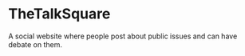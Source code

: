 # TheTalkSquare
A social website where people post about public issues and can have debate on them.
